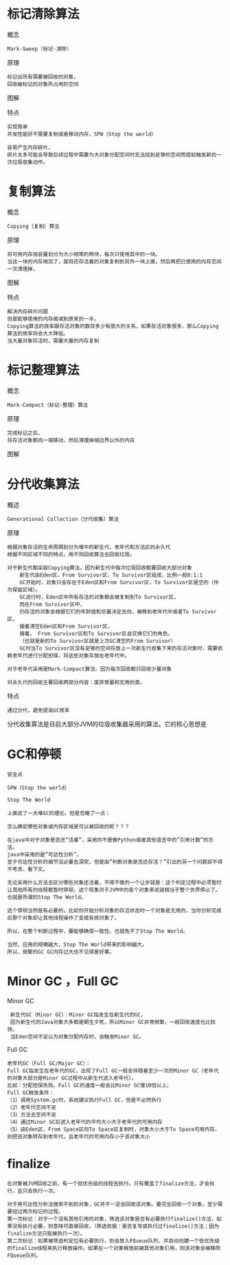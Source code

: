 


# 标记清除算法

概念

    Mark-Sweep（标记-清除）

原理

    标记出所有需要被回收的对象，
    回收被标记的对象所占用的空间

图解

    
    
特点

    实现简单
    并发性能好不需要复制或者移动内存，SPW（Stop the world）
    
    容易产生内存碎片，
    碎片太多可能会导致后续过程中需要为大对象分配空间时无法找到足够的空间而提前触发新的一次垃圾收集动作。    
    
    
    
# 复制算法

概念
 
    Copying（复制）算法

原理

    将可用内存按容量划分为大小相等的两块，每次只使用其中的一块。
    当这一块的内存用完了，就将还存活着的对象复制到另外一块上面，然后再把已使用的内存空间一次清理掉，


图解


特点

    解决内存碎片问题
    但是能够使用的内存缩减到原来的一半。
    Copying算法的效率跟存活对象的数目多少有很大的关系，如果存活对象很多，那么Copying算法的效率将会大大降低。
    当大量对象存活时，需要大量的内存复制
    
# 标记整理算法

概念

    Mark-Compact（标记-整理）算法
    
原理

    完成标记之后，
    将存活对象都向一端移动，然后清理掉端边界以外的内存
    
图解



# 分代收集算法

概述

    Generational Collection（分代收集）算法
    
原理

    根据对象存活的生命周期划分为堆中的新生代、老年代和方法区的永久代
    根据不同区域不同的特点，用不同回收算法去回收垃圾。
    
    对于新生代都采取Copying算法，因为新生代中每次垃圾回收都要回收大部分对象
        新生代由Eden区，From Survivor区，To Survivor区组成，比例一般8:1:1  
        GC开始时，对象只会存在于Eden区和From Survivor区，To Survivor区是空的（作为保留区域）。
        GC进行时，Eden区中所有存活的对象都会被复制到To Survivor区，
        而在From Survivor区中，
        仍存活的对象会根据它们的年龄值和总量决定去向，被移到老年代中或者To Survivor区。
        接着清空Eden区和From Survivor区，
        接着， From Survivor区和To Survivor区会交换它们的角色，
        （也就是新的To Survivor区就是上次GC清空的From Survivor）
        GC时当To Survivor区没有足够的空间存放上一次新生代收集下来的存活对象时，需要依赖老年代进行分配担保，将这些对象存放在老年代中。

    对于老年代采用是Mark-Compact算法。因为每次回收都只回收少量对象

    对永久代的回收主要回收两部分内容：废弃常量和无用的类。        

特点

    通过分代，避免提高GC效率


分代收集算法是目前大部分JVM的垃圾收集器采用的算法。它的核心思想是


# GC和停顿

    安全点
    
    SPW（Stop the world）
    
    Stop The World
    
    上面说了一大堆GC的理论。但是忽略了一点：
    
    怎么确定哪些对象或内存区域是可以被回收的呢？？？
    
    在java中对于对象是否还“活着”，采用的不是像Python或者其他语言中的”引用计数”的方法。 
    java中采用的是”可达性分析”。 
    至于可达性分析的细节没必要去深究，但是由”判断对象是否还存活？”引出的另一个问题却不得不考虑，看下文。
    
    无论采用什么方法去区分哪些对象还活着，不得不做的一个让步就是：这个判定过程中必须暂时让其他所有的线程都暂时停顿，这个现象对于JVM中的各个对象来说就相当于整个世界停止了。也就是所谓的Stop The World。
    
    这个停顿当然是有必要的，比如你开始分析对象的存活状态时一个对象是无用的，当你分析完成后那个对象却让其他线程操作了变成有效对象了。
    
    所以，在整个判断过程中，要能够确保一致性。也就免不了Stop The World。
    
    当然，应用的规模越大，Stop The World带来的影响越大。 
    所以，频繁的GC GC内存过大也不见得是好事。
    

# Minor GC ，Full GC

Minor GC

     新生代GC（Minor GC）：Minor GC指发生在新生代的GC，
     因为新生代的Java对象大多都是朝生夕死，所以Minor GC非常频繁，一般回收速度也比较快。
     当Eden空间不足以为对象分配内存时，会触发Minor GC。    

Full GC 


    老年代GC（Full GC/Major GC）：
    Full GC指发生在老年代的GC，出现了Full GC一般会伴随着至少一次的Minor GC（老年代的对象大部分是Minor GC过程中从新生代进入老年代），
    比如：分配担保失败。Full GC的速度一般会比Minor GC慢10倍以上。
    Full GC触发条件：
    （1）调用System.gc时，系统建议执行Full GC，但是不必然执行
    （2）老年代空间不足
    （3）方法去空间不足
    （4）通过Minor GC后进入老年代的平均大小大于老年代的可用内存
    （5）由Eden区、From Space区向To Space区复制时，对象大小大于To Space可用内存，则把该对象转存到老年代，且老年代的可用内存小于该对象大小
   

# finalize

    在对象被JVM回收之前，有一个低优先级的线程去执行。只有覆盖了finalize方法，才会执行，且只会执行一次。
    
    对于用可达性分析法搜索不到的对象，GC并不一定会回收该对象。要完全回收一个对象，至少需要经过两次标记的过程。
    第一次标记：对于一个没有其他引用的对象，筛选该对象是否有必要执行finalize()方法，如果没有执行必要，则意味可直接回收。（筛选依据：是否复写或执行过finalize()方法；因为finalize方法只能被执行一次）。
    第二次标记：如果被筛选判定位有必要执行，则会放入FQueue队列，并自动创建一个低优先级的finalize线程来执行释放操作。如果在一个对象释放前被其他对象引用，则该对象会被移除FQueue队列。
    

